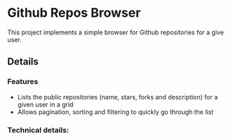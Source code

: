 # Github Repos Browser

This project implements a simple browser for Github repositories for a give user.

## Details

### Features

- Lists the public repositories (name, stars, forks and description) for a given user in a grid
- Allows pagination, sorting and filtering to quickly go through the list

### Technical details:
